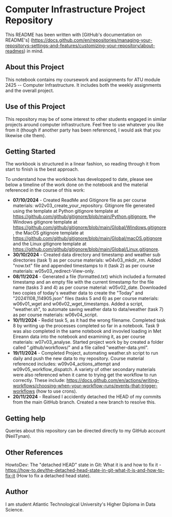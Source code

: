 # Computer Infrastructure Project Repository

This README has been written with [GitHub's documentation on README's] (https://docs.github.com/en/repositories/managing-your-repositorys-settings-and-features/customizing-your-repository/about-readmes) in mind.

## About this Project

This notebook contains my coursework and assignments for ATU module 2425 -- Computer Infrastructure. It includes both the weekly assignments and the overall project.

## Use of this Project

This repository may be of some interest to other students engaged in similar projects around computer infrastructure. Feel free to use whatever you like from it (though if another party has been referenced, I would ask that you likewise cite them).

## Getting Started

The workbook is structured in a linear fashion, so reading through it from start to finish is the best approach.

To understand how the workbook has developped to date, please see below a timeline of the work done on the notebook and the material referenced in the course of this work:

- **07/10/2024** - Created ReadMe and Gitignore file as per course materials: w02v03_create_your_repository. Gitignore file generated using the template at Python gitignore template at https://github.com/github/gitignore/blob/main/Python.gitignore, the Windows gitignore template at https://github.com/github/gitignore/blob/main/Global/Windows.gitignore, the MacOS gitignore template at https://github.com/github/gitignore/blob/main/Global/macOS.gitignore and the Linux gitignore template at https://github.com/github/gitignore/blob/main/Global/Linux.gitignore.
- **30/10/2024** - Created data directory and timestamp and weather sub directories (task 1) as per course materials: w04v03_mkdir_rm. Added "now.txt" file and appended timestamps to it (task 2) as per course materials: w05v03_redirect-View-only. 
- **08/11/2024** - Generated a file (formatted.txt) which included a formated timestamp and an empty file with the current timestamp for the file name (tasks 3 and 4) as per course material: w05v02_date. Downloaded two copies of today's weather data to create the "Today" and "20241108_114905.json" files (tasks 5 and 6) as per course materials: w06v01_wget and w06v02_wget_timestamps. Added a script, "weather.sh", to automate saving weather data to data/weather (task 7) as per course materials: w06v04_script.
- **10/11/2024** - Redid task 5, as it had the wrong filename. Completed task 8 by writing up the processes completed so far in a notebook. Task 9 was also completed in the same notebook and invovled loading in Met Eireann data into the notebook and examining it, as per course materials: w07v03_analyse. Started project work by by created a folder called ".github/workflows/" and a file called "weather-data.yml".
- **19/11/2024** - Completed Project, automating weather.sh script to run daily and push the new data to my repository. Course material referenced includes: w09v04_actions_attempt and w09v05_workflow_dispatch. A variety of other secondary materials were also referenced when it came to trying get the workflow to run correctly. These include: https://docs.github.com/en/actions/writing-workflows/choosing-when-your-workflow-runs/events-that-trigger-workflows (how to use crons).
- **20/11/2024** - Realised I accidently detached the HEAD of my commits from the main GitHub branch. Created a new branch to resolve this.


## Getting help

Queries about this repository can be directed directly to my GitHub account (NeilTynan).

## Other References

HowtoDev: The "detached HEAD" state in Git: What it is and how to fix it - https://how-to.dev/the-detached-head-state-in-git-what-it-is-and-how-to-fix-it (How to fix a detached head state).

## Author

I am student Atlantic Technological University's Higher Diploma in Data Science.   
